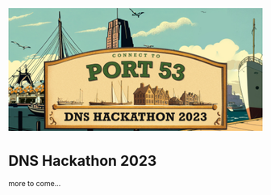 ![DNS Hackathon 2023](/Netnod-Hackathon-Banner-1-1200x580.jpg)

# DNS Hackathon 2023

more to come...
